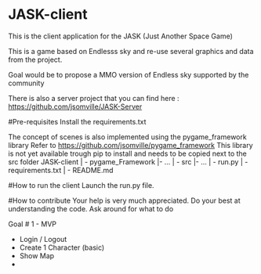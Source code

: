 # JASK-client

This is the client application for the JASK (Just Another Space Game)

This is a game based on Endlesss sky and re-use several graphics and data from the project.

Goal would be to propose a MMO version of Endless sky supported by the community

There is also a server project that you can find here : https://github.com/jsomville/JASK-Server

#Pre-requisites
Install the requirements.txt

The concept of scenes is also implemented using the pygame_framework library 
Refer to https://github.com/jsomville/pygame_framework
This library is not yet available trough pip to install and needs to be copied next to the src folder
JASK-client
 | - pygame_Framework
    |- ...
 | - src
    |- ...
 | - run.py
 | - requirements.txt
 | - README.md

#How to run the client
Launch the run.py file.

#How to contribute
Your help is very much appreciated.
Do your best at understanding the code.
Ask around for what to do

Goal # 1 - MVP
 - Login / Logout
 - Create 1 Character (basic)
 - Show Map
 - 
